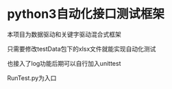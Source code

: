 # python3自动化接口测试框架

本项目为数据驱动和关键字驱动混合式框架

只需要修改testData包下的xlsx文件就能实现自动化测试

也接入了log功能后期可以自行加入unittest

RunTest.py为入口